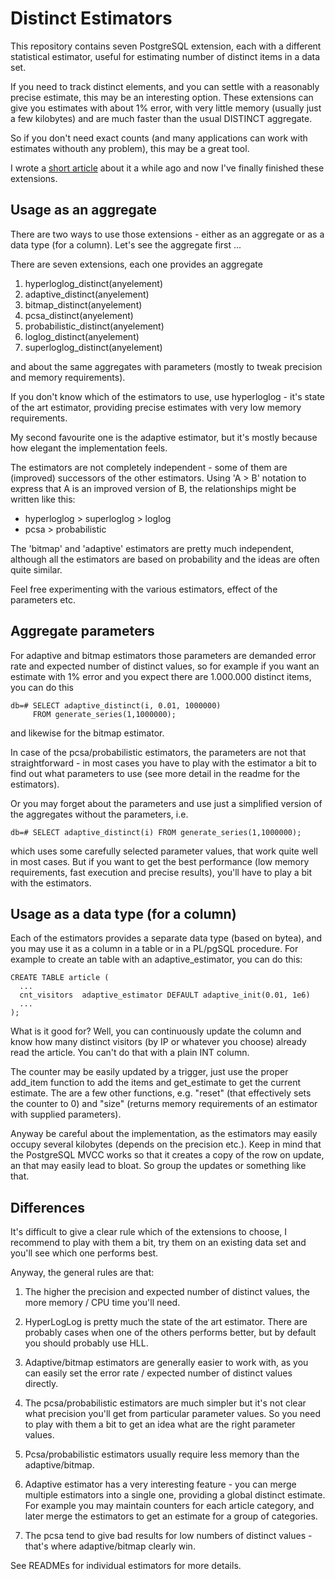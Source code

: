 Distinct Estimators
===================

This repository contains seven PostgreSQL extension, each with
a different statistical estimator, useful for estimating number
of distinct items in a data set.

If you need to track distinct elements, and you can settle with
a reasonably precise estimate, this may be an interesting option.
These extensions can give you estimates with about 1% error, with
very little memory (usually just a few kilobytes) and are much
faster than the usual DISTINCT aggregate.

So if you don't need exact counts (and many applications can work
with estimates withouth any problem), this may be a great tool.

I wrote a [short article](http://www.fuzzy.cz/en/articles/aggregate-functions-for-distinct-estimation/)
about it a while ago and now I've finally finished these extensions.


Usage as an aggregate
---------------------
There are two ways to use those extensions - either as an aggregate
or as a data type (for a column). Let's see the aggregate first ...

There are seven extensions, each one provides an aggregate

1. hyperloglog_distinct(anyelement)
2. adaptive_distinct(anyelement)
3. bitmap_distinct(anyelement)
4. pcsa_distinct(anyelement)
5. probabilistic_distinct(anyelement)
6. loglog_distinct(anyelement)
7. superloglog_distinct(anyelement)

and about the same aggregates with parameters (mostly to tweak precision
and memory requirements).

If you don't know which of the estimators to use, use hyperloglog - it's
state of the art estimator, providing precise estimates with very low memory
requirements.

My second favourite one is the adaptive estimator, but it's mostly
because how elegant the implementation feels.

The estimators are not completely independent - some of them are
(improved) successors of the other estimators. Using 'A > B' notation
to express that A is an improved version of B, the relationships might
be written like this:

* hyperloglog > superloglog > loglog
* pcsa > probabilistic

The 'bitmap' and 'adaptive' estimators are pretty much independent,
although all the estimators are based on probability and the ideas are
often quite similar.

Feel free experimenting with the various estimators, effect of the
parameters etc.


Aggregate parameters
--------------------
For adaptive and bitmap estimators those parameters are demanded error
rate and expected number of distinct values, so for example if you want
an estimate with 1% error and you expect there are 1.000.000 distinct
items, you can do this

    db=# SELECT adaptive_distinct(i, 0.01, 1000000)
         FROM generate_series(1,1000000);

and likewise for the bitmap estimator.

In case of the pcsa/probabilistic estimators, the parameters are not
that straightforward - in most cases you have to play with the
estimator a bit to find out what parameters to use (see more detail
in the readme for the estimators).

Or you may forget about the parameters and use just a simplified
version of the aggregates without the parameters, i.e.

    db=# SELECT adaptive_distinct(i) FROM generate_series(1,1000000);

which uses some carefully selected parameter values, that work quite
well in most cases. But if you want to get the best performance (low
memory requirements, fast execution and precise results), you'll have
to play a bit with the estimators.


Usage as a data type (for a column)
-----------------------------------
Each of the estimators provides a separate data type (based on bytea),
and you may use it as a column in a table or in a PL/pgSQL procedure.
For example to create an table with an adaptive_estimator, you can
do this:

    CREATE TABLE article (
      ...
      cnt_visitors  adaptive_estimator DEFAULT adaptive_init(0.01, 1e6)
      ...
    );

What is it good for? Well, you can continuously update the column and
know how many distinct visitors (by IP or whatever you choose) already
read the article. You can't do that with a plain INT column.

The counter may be easily updated by a trigger, just use the proper 
add_item function to add the items and get_estimate to get the current
estimate. The are a few other functions, e.g. "reset" (that effectively
sets the counter to 0) and "size" (returns memory requirements of an
estimator with supplied parameters).

Anyway be careful about the implementation, as the estimators may
easily occupy several kilobytes (depends on the precision etc.). Keep
in mind that the PostgreSQL MVCC works so that it creates a copy of
the row on update, an that may easily lead to bloat. So group the
updates or something like that.


Differences
-----------
It's difficult to give a clear rule which of the extensions to choose,
I recommend to play with them a bit, try them on an existing data set
and you'll see which one performs best.

Anyway, the general rules are that:

1. The higher the precision and expected number of distinct values,
   the more memory / CPU time you'll need.

2. HyperLogLog is pretty much the state of the art estimator. There
   are probably cases when one of the others performs better, but
   by default you should probably use HLL.

3. Adaptive/bitmap estimators are generally easier to work with, as
   you can easily set the error rate / expected number of distinct
   values directly.

4. The pcsa/probabilistic estimators are much simpler but it's not clear
   what precision you'll get from particular parameter values. So you
   need to play with them a bit to get an idea what are the right
   parameter values.

5. Pcsa/probabilistic estimators usually require less memory than
     the adaptive/bitmap.

6. Adaptive estimator has a very interesting feature - you can
   merge multiple estimators into a single one, providing a global
   distinct estimate. For example you may maintain counters for
   each article category, and later merge the estimators to get
   an estimate for a group of categories.

7. The pcsa tend to give bad results for low numbers of distinct
   values - that's where adaptive/bitmap clearly win.

See READMEs for individual estimators for more details.